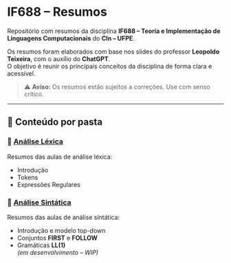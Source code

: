# IF688 – Resumos

Repositório com resumos da disciplina **IF688 – Teoria e Implementação de Linguagens Computacionais** do **CIn – UFPE**.

Os resumos foram elaborados com base nos slides do professor **Leopoldo Teixeira**, com o auxílio do **ChatGPT**.  
O objetivo é reunir os principais conceitos da disciplina de forma clara e acessível.

> ⚠️ **Aviso:** Os resumos estão sujeitos a correções. Use com senso crítico.

---

## 📂 Conteúdo por pasta

### 📁 [Análise Léxica](./An%C3%A1lise%20L%C3%A9xica/)
Resumos das aulas de análise léxica:
- Introdução
- Tokens
- Expressões Regulares

### 📁 [Análise Sintática](./An%C3%A1lise%20Sint%C3%A1tica/)
Resumos das aulas de análise sintática:
- Introdução e modelo top-down
- Conjuntos **FIRST** e **FOLLOW**
- Gramáticas **LL(1)**  
*(em desenvolvimento – WIP)*
